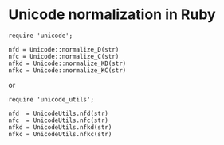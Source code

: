 # Unicode normalization in Ruby

    require 'unicode';

    nfd = Unicode::normalize_D(str)
    nfc = Unicode::normalize_C(str)
    nfkd = Unicode::normalize_KD(str)
    nfkc = Unicode::normalize_KC(str)

or

    require 'unicode_utils';

    nfd  = UnicodeUtils.nfd(str)
    nfc  = UnicodeUtils.nfc(str)
    nfkd = UnicodeUtils.nfkd(str)
    nfkc = UnicodeUtils.nfkc(str)
